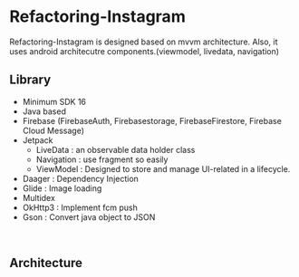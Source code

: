 # Refactoring-Instagram
Refactoring-Instagram is designed based on mvvm architecture.
Also, it uses android architecutre components.(viewmodel, livedata, navigation)
<br>

## Library
- Minimum SDK 16
- Java based
- Firebase (FirebaseAuth, Firebasestorage, FirebaseFirestore, Firebase Cloud Message)
- Jetpack
  - LiveData : an observable data holder class
  - Navigation : use fragment so easily
  - ViewModel : Designed to store and manage UI-related in a lifecycle.
- Daager : Dependency Injection
- Glide : Image loading
- Multidex
- OkHttp3 : Implement fcm push
- Gson : Convert java object to JSON
<br>

## Architecture
